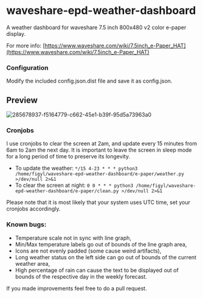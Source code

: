 # waveshare-epd-weather-dashboard

A weather dashboard for waveshare 7.5 inch 800x480 v2 color e-paper display.

For more info: [https://www.waveshare.com/wiki/7.5inch_e-Paper_HAT](https://www.waveshare.com/wiki/7.5inch_e-Paper_HAT)

### Configuration
Modify the included config.json.dist file and save it as config.json.

## Preview
![285678937-f5164779-c662-45e1-b39f-95d5a73963a0](https://github.com/figyl/waveshare-epd-weather-dashboard/assets/73833646/05b8c71c-dc8a-4c2d-bed6-faf771bf026a)


### Cronjobs
I use cronjobs to clear the screen at 2am, and update every 15 minutes from 6am to 2am the next day.
It is important to leave the screen in sleep mode for a long period of time to preserve its longevity.

- To update the weather:
``
*/15 4-23 * * * python3 /home/figyl/waveshare-epd-weather-dashboard/e-paper/weather.py >/dev/null 2>&1
``
- To clear the screen at night:
``
0 0 * * * python3 /home/figyl/waveshare-epd-weather-dashboard/e-paper/clean.py >/dev/null 2>&1
``

Please note that it is most likely that your system uses UTC time, set your cronjobs accordingly.

### Known bugs:
- Temperature scale not in sync with line graph,
- Min/Max temperature labels go out of bounds of the line graph area,
- Icons are not evenly padded (some cause weird artifacts),
- Long weather status on the left side can go out of bounds of the current weather area,
- High percentage of rain can cause the text to be displayed out of bounds of the respective day in the weekly forecast.

If you made improvements feel free to do a pull request.

